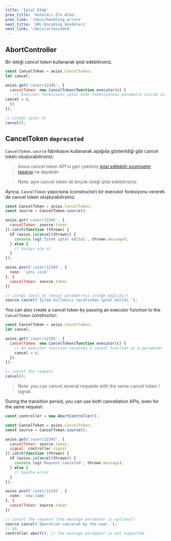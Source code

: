 ```yaml
---
title: 'İptal Etme'
prev_title: 'Hataları Ele Alma'
prev_link: '/docs/handling_errors'
next_title: 'URL-Encoding Gövdeleri'
next_link: '/docs/urlencoded'
---
```


## AbortController

Bir isteği *cancel token* kullanarak iptal edebilirsiniz.

```js
const CancelToken = axios.CancelToken;
let cancel;

axios.get('/user/12345', {
  cancelToken: new CancelToken(function executor(c) {
    // Executor fonksiyonu iptal etme fonksiyonunu parametre olarak alır.
cancel = c;
  })
});

// isteği iptal et
cancel();
```

## CancelToken `deprecated`

`CancelToken.source` fabrikasını kullanarak aşağıda gösterildiği gibi cancel token oluşturabilirsiniz:

> Axios cancel token API'si geri çekilmiş [iptal edilebilir promiseler tasarısı](https://github.com/tc39/proposal-cancelable-promises)'na dayalıdır.

> Note: aynı cancel token ile birçok isteği iptal edebilirsiniz.

Ayrıca, `CancelToken` yapıcısına (constructor) bir executor fonksiyonu vererek de cancel token oluşturabilirsiniz.

```js
const CancelToken = axios.CancelToken;
const source = CancelToken.source();

axios.get('/user/12345', {
  cancelToken: source.token
}).catch(function (thrown) {
  if (axios.isCancel(thrown)) {
    console.log('İstek iptal edildi', thrown.message);
  } else {
    // hatayı ele al
  }
});

axios.post('/user/12345', {
  name: 'yeni isim'
}, {
  cancelToken: source.token
})

// isteği iptal et (mesaj parametresi isteğe bağlıdır)
source.cancel('İşlem kullanıcı tarafından iptal edildi.');
```

You can also create a cancel token by passing an executor function to the `CancelToken` constructor:

```js
const CancelToken = axios.CancelToken;
let cancel;

axios.get('/user/12345', {
  cancelToken: new CancelToken(function executor(c) {
    // An executor function receives a cancel function as a parameter
    cancel = c;
  })
});

// cancel the request
cancel();
```

> Note: you can cancel several requests with the same cancel token / signal.

During the transition period, you can use both cancellation APIs, even for the same request:

```js
const controller = new AbortController();

const CancelToken = axios.CancelToken;
const source = CancelToken.source();

axios.get('/user/12345', {
  cancelToken: source.token,
  signal: controller.signal
}).catch(function (thrown) {
  if (axios.isCancel(thrown)) {
    console.log('Request canceled', thrown.message);
  } else {
    // handle error
  }
});

axios.post('/user/12345', {
  name: 'new name'
}, {
  cancelToken: source.token
})

// cancel the request (the message parameter is optional)
source.cancel('Operation canceled by the user.');
// OR
controller.abort(); // the message parameter is not supported
```
